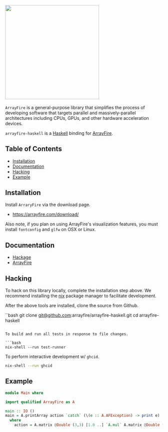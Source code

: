 ## <a href="http://arrayfire.com/"><img src="http://arrayfire.com/logos/arrayfire_logo_whitebkgnd.png" width="300"></a>
`ArrayFire` is a general-purpose library that simplifies the process of developing software that targets parallel and massively-parallel architectures including CPUs, GPUs, and other hardware acceleration devices.

`arrayfire-haskell` is a [Haskell](https://haskell.org) binding for [ArrayFire](https://arrayfire.com).

## Table of Contents
 - [Installation](#Installation)
 - [Documentation](#Documentation)
 - [Hacking](#Hacking)
 - [Example](#Example)


## Installation
Install `ArraryFire` via the download page.
  - https://arrayfire.com/download/

Also note, if you plan on using ArrayFire's visualization features, you must install `fontconfig` and `glfw` on OSX or Linux.

## Documentation
  - [Hackage](http://hackage.haskell.org/package/arrayfire)
  - [ArrayFire](http://arrayfire.org/docs/gettingstarted.htm)

## Hacking
To hack on this library locally, complete the installation step above. We recommend installing the [nix](https://nixos.org/nix/download.html) package manager to facilitate development.

After the above tools are installed, clone the source from Github.

``bash
git clone git@github.com:arrayfire/arrayfire-haskell.git
cd arrayfire-haskell
```

To build and run all tests in response to file changes.

```bash
nix-shell --run test-runner
```

To perform interactive development w/ `ghcid`.

```bash
nix-shell --run ghcid
```

## Example
```haskell
module Main where

import qualified ArrayFire as A

main :: IO ()
main = A.printArray action `catch` (\(e :: A.AFException) -> print e)
  where
    action = A.matrix @Double (3,3) [1.0 ..] `A.mul` A.matrix @Double (3,3) [1.0 ..]
```
